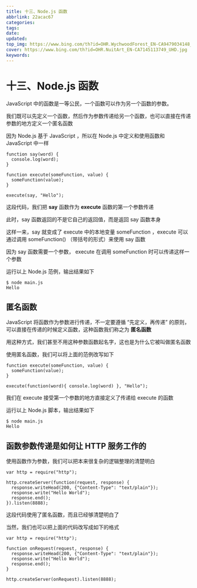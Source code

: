 ```yaml
---
title: 十三、Node.js 函数
abbrlink: 22acac67
categories: 
tags: 
date: 
updated: 
top_img: https://www.bing.com/th?id=OHR.WychwoodForest_EN-CA9479034148_UHD.jpg
cover: https://www.bing.com/th?id=OHR.NuitArt_EN-CA7145113749_UHD.jpg
keywords: 
---
```

# 十三、Node.js 函数

JavaScript 中的函数是一等公民，一个函数可以作为另一个函数的参数。

我们既可以先定义一个函数，然后作为参数传递给另一个函数，也可以直接在传递参数的地方定义一个匿名函数

因为 Node.js 基于 JavaScript ，所以在 Node.js 中定义和使用函数和 JavaScript 中一样

```JS
function say(word) {
  console.log(word);
}

function execute(someFunction, value) {
  someFunction(value);
}

execute(say, "Hello");
```

这段代码，我们把 **say** 函数作为 **execute** 函数的第一个参数传递

此时，say 函数返回的不是它自己的返回值，而是返回 say 函数本身

这样一来，say 就变成了 execute 中的本地变量 someFunction ，execute 可以通过调用 someFunction() （带括号的形式）来使用 say 函数

因为 say 函数需要一个参数， execute 在调用 someFunction 时可以传递这样一个参数

运行以上 Node.js 范例，输出结果如下

```SH
$ node main.js
Hello
```

## 匿名函数

JavaScript 将函数作为参数进行传递，不一定要遵循 “先定义，再传递” 的原则，可以直接在传递的时候定义函数，这种函数我们称之为 **匿名函数**

用这种方式，我们甚至不用这种参数函数起名字，这也是为什么它被叫做匿名函数

使用匿名函数，我们可以将上面的范例改写如下

```SJ
function execute(someFunction, value) {
  someFunction(value);
}

execute(function(word){ console.log(word) }, "Hello");
```

我们在 execute 接受第一个参数的地方直接定义了传递给 execute 的函数

运行以上 Node.js 脚本，输出结果如下

```SH
$ node main.js
Hello
```

## 函数参数传递是如何让 HTTP 服务工作的

使用函数作为参数，我们可以把本来很复杂的逻辑整理的清楚明白

```JS
var http = require("http");

http.createServer(function(request, response) {
  response.writeHead(200, {"Content-Type": "text/plain"});
  response.write("Hello World");
  response.end();
}).listen(8888);
```

这段代码使用了匿名函数，而且已经够清楚明白了

当然，我们也可以把上面的代码改写成如下的格式

```JS
var http = require("http");

function onRequest(request, response) {
  response.writeHead(200, {"Content-Type": "text/plain"});
  response.write("Hello World");
  response.end();
}

http.createServer(onRequest).listen(8888);
```